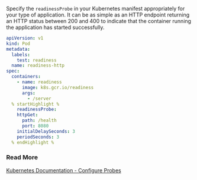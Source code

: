 Specify the `readinessProbe` in your Kubernetes manifest appropriately for your type of application.
It can be as simple as an HTTP endpoint returning an HTTP status between 200 and 400 to indicate that the container running the application has started
successfully.

```yaml
apiVersion: v1
kind: Pod
metadata:
  labels:
    test: readiness
  name: readiness-http
spec:
  containers:
    - name: readiness
      image: k8s.gcr.io/readiness
      args:
        - /server
  % startHighlight %
    readinessProbe:
    httpGet:
      path: /health
      port: 8080
    initialDelaySeconds: 3
    periodSeconds: 3
  % endHighlight %
```

### Read More

[Kubernetes Documentation - Configure Probes](https://kubernetes.io/docs/tasks/configure-pod-container/configure-liveness-readiness-startup-probes/)
